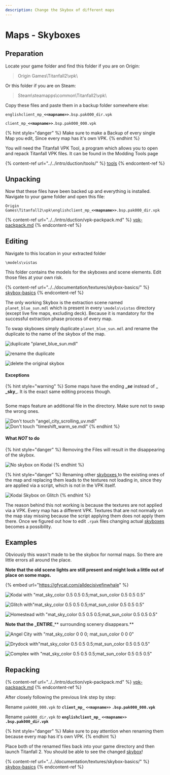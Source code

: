 ```yaml
---
description: Change the Skybox of different maps
---
```


# Maps - Skyboxes

## Preparation

Locate your game folder and find this folder if you are on Origin:

> Origin Games\Titanfall2\vpk\\

Or this folder if you are on Steam:

> Steam\steamapps\common\Titanfall2\vpk\\

Copy these files and paste them in a backup folder somewhere else:

`englishclient_mp_`**`<<mapname>>`**`.bsp.pak000_dir.vpk`

`client_mp_`**`<<mapname>>`**`.bsp.pak000_000.vpk`

{% hint style="danger" %}
Make sure to make a Backup of every single Map you edit, Since every map has it's own VPK.
{% endhint %}

You will need the Titanfall VPK Tool, a program which allows you to open and repack Titanfall VPK files. It can be found in the Modding Tools page

{% content-ref url="../../intro/duction/tools/" %}
[tools](../../intro/duction/tools/)
{% endcontent-ref %}

## Unpacking

Now that these files have been backed up and everything is installed. Navigate to your game folder and open this file:

`Origin Games\Titanfall2\vpk\englishclient_mp_`**`<<mapname>>`**`.bsp.pak000_dir.vpk`

{% content-ref url="../../intro/duction/vpk-packpack.md" %}
[vpk-packpack.md](../../intro/duction/vpk-packpack.md)
{% endcontent-ref %}

## Editing

Navigate to this location in your extracted folder

`\models\vistas`

This folder contains the models for the skyboxes and scene elements. Edit those files at your own risk.

{% content-ref url="../../documentation/textures/skybox-basics/" %}
[skybox-basics](../../documentation/textures/skybox-basics/)
{% endcontent-ref %}

The only working Skybox is the extraction scene named `planet_blue_sun.mdl` which is present in every `\models\vistas` directory (except live fire maps, excluding deck). Because it is mandatory for the successful extraction phase process of every map.

To swap skyboxes simply duplicate `planet_blue_sun.mdl` and rename the duplicate to the name of the skybox of the map.

![duplicate "planet\_blue\_sun.mdl"](<../../.gitbook/assets/step 1.PNG>)

![rename the duplicate](<../../.gitbook/assets/step 2.PNG>)

![delete the original skybox](<../../.gitbook/assets/step 3.PNG>)

#### Exceptions

{% hint style="warning" %}
Some maps have the ending **\_**_**se**_ instead of \_ **\_sky**\_. It is the exact same editing process though.

<img src="../../.gitbook/assets/exception.PNG" alt="" data-size="original">

Some maps feature an additional file in the directory. Make sure not to swap the wrong ones.

<img src="../../.gitbook/assets/exception 1.PNG" alt="Don&#x27;t touch &#x22;angel_city_scrolling_uv.mdl&#x22;" data-size="original">

<img src="../../.gitbook/assets/exception 2.PNG" alt="Don&#x27;t touch &#x22;timeshift_warm_se.mdl&#x22;" data-size="original">
{% endhint %}

#### What _**NOT**_ to do

{% hint style="danger" %}
Removing the Files will result in the disappearing of the skybox.

<img src="../../.gitbook/assets/Desktop Screenshot 2020.03.01 - 17.23.57.22.png" alt="No skybox on Kodai" data-size="original">
{% endhint %}

{% hint style="danger" %}
Renaming other [skyboxes ](../../documentation/textures/skybox-basics/)to the existing ones of the map and replacing them leads to the textures not loading in, since they are applied via a script, which is not in the VPK itself.

<img src="../../.gitbook/assets/Desktop Screenshot 2020.03.01 - 17.07.41.44.png" alt="Kodai Skybox on Glitch" data-size="original">
{% endhint %}

The reason behind this not working is because the textures are not applied via a VPK. Every map has a different VPK. Textures that are not normally on the map stay missing because the script applying them does not apply them there. Once we figured out how to edit `.rpak` files changing actual [skyboxes ](../../documentation/textures/skybox-basics/)becomes a possibility.

## Examples

Obviously this wasn't made to be the skybox for normal maps. So there are little errors all around the place.

**Note that the old scene lights are still present and might look a little out of place on some maps.**

{% embed url="https://gfycat.com/alldecisivefinwhale" %}

![Kodai with "mat\_sky\_color 0.5 0.5 0.5;mat\_sun\_color 0.5 0.5 0.5"](<../../.gitbook/assets/Desktop Screenshot 2020.03.05 - 17.44.46.45.png>)

![Glitch with"mat\_sky\_color 0.5 0.5 0.5;mat\_sun\_color 0.5 0.5 0.5"](<../../.gitbook/assets/Desktop Screenshot 2020.03.05 - 17.46.24.61.png>)

![Homestead with "mat\_sky\_color 0.5 0.5 0.5;mat\_sun\_color 0.5 0.5 0.5"](<../../.gitbook/assets/Desktop Screenshot 2020.03.05 - 17.18.16.92.png>)

**Note that the \_ENTIRE**\_\*\* surrounding scenery disappears.\*\*

![Angel City with "mat\_sky\_color 0 0 0; mat\_sun\_color 0 0 0"](<../../.gitbook/assets/Desktop Screenshot 2020.03.04 - 18.47.58.92.png>)

![Drydock with"mat\_sky\_color 0.5 0.5 0.5;mat\_sun\_color 0.5 0.5 0.5"](<../../.gitbook/assets/Desktop Screenshot 2020.03.05 - 17.27.28.28.png>)

![Complex with "mat\_sky\_color 0.5 0.5 0.5;mat\_sun\_color 0.5 0.5 0.5"](<../../.gitbook/assets/Desktop Screenshot 2020.03.05 - 17.20.31.33.png>)

## Repacking

{% content-ref url="../../intro/duction/vpk-packpack.md" %}
[vpk-packpack.md](../../intro/duction/vpk-packpack.md)
{% endcontent-ref %}

After closely following the previous link step by step:

Rename `pak000_000.vpk` _to_ **`client_mp_`** **`<<mapname>>`** **`.bsp.pak000_000.vpk`**

Rename `pak000_dir.vpk` _to_ **`englishclient_mp_`** **`<<mapname>>`** **`.bsp.pak000_dir.vpk`**

{% hint style="danger" %}
Make sure to pay attention when renaming them because every map has it's own VPK.
{% endhint %}

Place both of the renamed files back into your game directory and then launch Titanfall 2. You should be able to see the changed [skybox](../../documentation/textures/skybox-basics/)!

{% content-ref url="../../documentation/textures/skybox-basics/" %}
[skybox-basics](../../documentation/textures/skybox-basics/)
{% endcontent-ref %}
